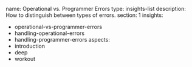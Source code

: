 name: Operational vs. Programmer Errors
type: insights-list
description: How to distinguish between types of errors.
section: 1
insights:
  - operational-vs-programmer-errors
  - handling-operational-errors
  - handling-programmer-errors
aspects:
  - introduction
  - deep
  - workout
 
